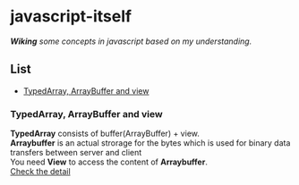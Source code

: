 # javascript-itself

*__Wiking__ some concepts in javascript based on my understanding.*

## List

* [TypedArray, ArrayBuffer and view](#typedarray-arraybuffer-and-view)

### TypedArray, ArrayBuffer and view

__TypedArray__ consists of buffer(ArrayBuffer) + view.  
__Arraybuffer__ is an actual strorage for the bytes which is used for binary data transfers between server and client  
You need __View__ to access the content of __Arraybuffer__.  
[Check the detail](https://stackoverflow.com/questions/42416783/where-to-use-arraybuffer-vs-typed-array-in-javascript)

